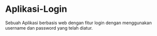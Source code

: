 # Aplikasi-Login
Sebuah Aplikasi berbasis web dengan fitur login dengan menggunakan username dan password yang telah diatur.
